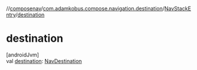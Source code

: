 //[composenav](../../../index.md)/[com.adamkobus.compose.navigation.destination](../index.md)/[NavStackEntry](index.md)/[destination](destination.md)

# destination

[androidJvm]\
val [destination](destination.md): [NavDestination](../-nav-destination/index.md)
